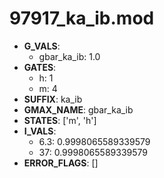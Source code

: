# 97917_ka_ib.mod

- **G_VALS**:
  - gbar_ka_ib: 1.0
- **GATES**:
  - h: 1
  - m: 4
- **SUFFIX**: ka_ib
- **GMAX_NAME**: gbar_ka_ib
- **STATES**: ['m', 'h']
- **I_VALS**:
  - 6.3: 0.9998065589339579
  - 37: 0.9998065589339579
- **ERROR_FLAGS**: []
